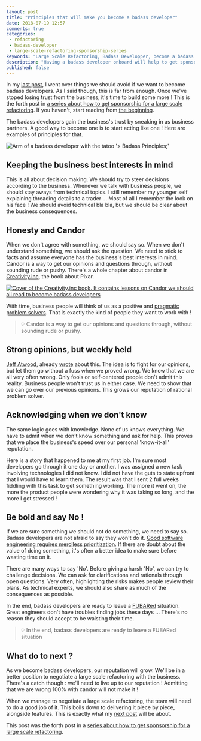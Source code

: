 ```yaml
---
layout: post
title: "Principles that will make you become a badass developer"
date: 2018-07-19 12:57
comments: true
categories: 
 - refactoring
 - badass-developer
 - large-scale-refactoring-sponsorship-series
keywords: "Large Scale Refactoring, Badass Developper, become a badass developer, refactoring large software projects, refactoring large software systems, refactoring large code base, refactoring in large software projects"
description: "Having a badass developer onboard will help to get sponsorship for a large scale refactoring. They help with their experience, but also by the way they communicate and negotiate with the business people. If you want to become a badass developer yourself, here are a five principles to live by."
published: false
---
```

In my [last post](/5-mistakes-badass-developers-never-do/), I went over things we should avoid if we want to become badass developers. As I said though, this is far from enough. Once we've stoped losing trust from the business, it's time to build some more ! This is the forth post in [a series about how to get sponsorship for a large scale refactoring](/blog/categories/large-scale-refactoring-sponsorship-series/). If you haven't, start reading from [the beginning](/how-to-convince-your-business-to-sponsor-a-large-scale-refactoring/).

The badass developers gain the business's trust by sneaking in as business partners. A good way to become one is to start acting like one ! Here are examples of principles for that.

![Arm of a badass developer with the tatoo '> Badass Principles;' ]({{site.url}}/imgs/2018-07-09-principles-that-will-make-you-become-a-badass-developer/badass-principles-tatoo.jpg)

## Keeping the business best interests in mind

This is all about decision making. We should try to steer decisions according to the business. Whenever we talk with business people, we should stay aways from technical topics. I still remember my younger self explaining threading details to a trader ... Most of all I remember the look on his face ! We should avoid technical bla bla, but we should be clear about the business consequences.

## Honesty and Candor

When we don't agree with something, we should say so. When we don't understand something, we should ask the question. We need to stick to facts and assume everyone has the business's best interests in mind. Candor is a way to get our opinions and questions through, without sounding rude or pushy. There's a whole chapter about candor in [Creativity.inc](https://www.amazon.com/Creativity-Inc-Overcoming-Unseen-Inspiration/dp/0812993012/ref=sr_1_1?ie=UTF8&qid=1531133278&sr=8-1), the book about Pixar.

[![Cover of the Creativity.inc book. It contains lessons on Candor we should all read to become badass developers]({{site.url}}/imgs/2018-07-09-principles-that-will-make-you-become-a-badass-developer/creativity-inc.jpg)](https://www.amazon.com/Creativity-Inc-Overcoming-Unseen-Inspiration/dp/0812993012/ref=sr_1_1?ie=UTF8&qid=1531133278&sr=8-1)

With time, business people will think of us as a positive and [pragmatic problem solvers](/real-developers-ship/). That is exactly the kind of people they want to work with !

> 💡 Candor is a way to get our opinions and questions through, without sounding rude or pushy.

## Strong opinions, but weekly held

[Jeff Atwood](https://twitter.com/codinghorror), already [wrote](https://blog.codinghorror.com/strong-opinions-weakly-held/) about this. The idea is to fight for our opinions, but let them go without a fuss when we proved wrong. We know that we are all very often wrong. Only fools or self-centered people don't admit this reality. Business people won't trust us in either case. We need to show that we can go over our previous opinions. This grows our reputation of rational problem solver.

## Acknowledging when we don't know

The same logic goes with knowledge. None of us knows everything. We have to admit when we don't know something and ask for help. This proves that we place the business's speed over our personal 'know-it-all' reputation.

Here is a story that happened to me at my first job. I'm sure most developers go through it one day or another. I was assigned a new task involving technologies I did not know. I did not have the guts to state upfront that I would have to learn them. The result was that I sent 2 full weeks fiddling with this task to get something working. The more it went on, the more the product people were wondering why it was taking so long, and the more I got stressed !

## Be bold and say No !

If we are sure something we should not do something, we need to say so. Badass developers are not afraid to say they won't do it. [Good software engineering requires merciless prioritization](/are-software-developers-overworked-or-undecided/). If there are doubt about the value of doing something, it's often a better idea to make sure before wasting time on it.

There are many ways to say 'No'. Before giving a harsh 'No', we can try to challenge decisions. We can ask for clarifications and rationals through open questions. Very often, highlighting the risks makes people review their plans. As technical experts, we should also share as much of the consequences as possible.

In the end, badass developers are ready to leave a [FUBARed](https://www.urbandictionary.com/define.php?term=Fubared) situation. Great engineers don't have troubles finding jobs these days ... There's no reason they should accept to be waisting their time.

> 💡 In the end, badass developers are ready to leave a FUBARed situation

## What do to next ?

As we become badass developers, our reputation will grow. We'll be in a better position to negotiate a large scale refactoring with the business. There's a catch though : we'll need to live up to our reputation ! Admitting that we are wrong 100% with candor will not make it ! 

When we manage to negotiate a large scale refactoring, the team will need to do a good job of it. This boils down to delivering it piece by piece, alongside features. This is exactly what my [next post](http://eepurl.com/dxKE95) will be about.

This post was the forth post in a [series about how to get sponsorship for a large scale refactoring](/blog/categories/large-scale-refactoring-sponsorship-series/).
